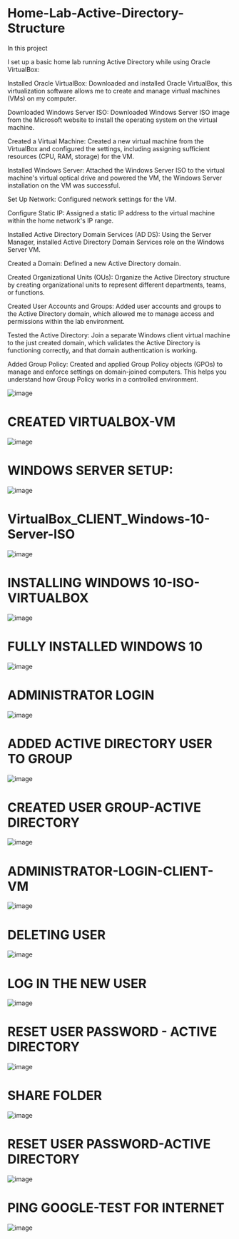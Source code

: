 # Home-Lab-Active-Directory-Structure

In this project

I set up a basic home lab running Active Directory while using Oracle VirtualBox:

Installed Oracle VirtualBox: 
Downloaded and installed Oracle VirtualBox, this virtualization software allows me to create and manage virtual machines (VMs) on my computer.

Downloaded Windows Server ISO: 
Downloaded Windows Server ISO image from the Microsoft website to install the operating system on the virtual machine.

Created a Virtual Machine:
Created a new virtual machine from the VirtualBox and configured the settings, including assigning sufficient resources (CPU, RAM, storage) for the VM.

Installed Windows Server: 
Attached the Windows Server ISO to the virtual machine's virtual optical drive and powered the VM, the Windows Server installation on the VM was successful.

Set Up Network: 
Configured network settings for the VM.

Configure Static IP: 
Assigned a static IP address to the virtual machine within the home network's IP range.

Installed Active Directory Domain Services (AD DS): 
Using the Server Manager, installed Active Directory Domain Services role on the Windows Server VM. 

Created a Domain: 
Defined a new Active Directory domain.

Created Organizational Units (OUs): 
Organize the Active Directory structure by creating organizational units to represent different departments, teams, or functions.

Created User Accounts and Groups: 
Added user accounts and groups to the Active Directory domain, which allowed me to manage access and permissions within the lab environment.

Tested the Active Directory: 
Join a separate Windows client virtual machine to the just created domain, which validates the Active Directory is functioning correctly, and that domain authentication is working.

Added Group Policy: 
Created and applied Group Policy objects (GPOs) to manage and enforce settings on domain-joined computers. This helps you understand how Group Policy works in a controlled environment.

![image](https://github.com/Osagieoshodi/Home-Lab-Active-Directory/assets/141954663/3d2e6ca5-db01-4ced-be4c-8b1c0320ed6d)

# CREATED VIRTUALBOX-VM
![image](https://github.com/Osagieoshodi/Home-Lab-Active-Directory/assets/141954663/62dda123-6523-4ac4-bad0-6e5122691ff3)

# WINDOWS SERVER SETUP:
![image](https://github.com/Osagieoshodi/Home-Lab-Active-Directory/assets/141954663/71687750-4f2a-4c34-a9a4-d67e38699ceb)

# VirtualBox_CLIENT_Windows-10-Server-ISO
![image](https://github.com/Osagieoshodi/Home-Lab-Active-Directory/assets/141954663/55e74e85-a64d-4fa9-929f-f0f263937c2b)

# INSTALLING WINDOWS 10-ISO-VIRTUALBOX
![image](https://github.com/Osagieoshodi/Home-Lab-Active-Directory/assets/141954663/421249fb-1c0c-4e32-af29-61b37cc1b37a)

# FULLY INSTALLED WINDOWS 10
![image](https://github.com/Osagieoshodi/Home-Lab-Active-Directory/assets/141954663/1db1d9ff-ee98-49b8-9f2c-ffb3088154e8)

# ADMINISTRATOR LOGIN
![image](https://github.com/Osagieoshodi/Home-Lab-Active-Directory/assets/141954663/d19611ef-b060-4e1a-8b7a-52e605ab9555)

# ADDED ACTIVE DIRECTORY USER TO GROUP
![image](https://github.com/Osagieoshodi/Home-Lab-Active-Directory/assets/141954663/5273e608-83d2-4187-860f-d6e421261cef)

# CREATED USER GROUP-ACTIVE DIRECTORY
![image](https://github.com/Osagieoshodi/Home-Lab-Active-Directory/assets/141954663/4e3ef5b9-bd4e-46dd-a1bf-9381b8f008bf)

# ADMINISTRATOR-LOGIN-CLIENT-VM
![image](https://github.com/Osagieoshodi/Home-Lab-Active-Directory/assets/141954663/28658411-c10b-4209-bfd6-d3a1d6e18615)

# DELETING USER
![image](https://github.com/Osagieoshodi/Home-Lab-Active-Directory/assets/141954663/cde430aa-f036-4e3f-9102-d3baee000ec2)

# LOG IN THE NEW USER
![image](https://github.com/Osagieoshodi/Home-Lab-Active-Directory/assets/141954663/35872d03-669f-424e-bfaf-11aff384273f)

# RESET USER PASSWORD - ACTIVE DIRECTORY
![image](https://github.com/Osagieoshodi/Home-Lab-Active-Directory/assets/141954663/24bf6eaa-147f-40ad-8107-a40f9fede255)

# SHARE FOLDER
![image](https://github.com/Osagieoshodi/Home-Lab-Active-Directory/assets/141954663/4372f5e4-53f1-43e7-a6e3-afca6bf1b83a)

# RESET USER PASSWORD-ACTIVE DIRECTORY
![image](https://github.com/Osagieoshodi/Home-Lab-Active-Directory/assets/141954663/7cf2e39e-7794-441d-8b79-bd50811c4752)

# PING GOOGLE-TEST FOR INTERNET
![image](https://github.com/Osagieoshodi/Home-Lab-Active-Directory/assets/141954663/e844dcaf-75cb-405d-881a-78ee572d1e9e)
